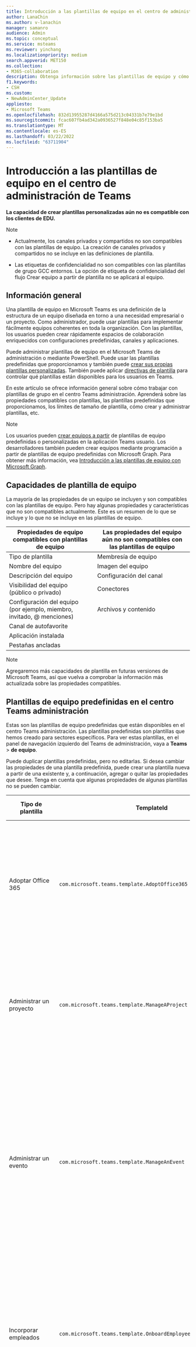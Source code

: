 ```yaml
---
title: Introducción a las plantillas de equipo en el centro de administración de Teams
author: LanaChin
ms.author: v-lanachin
manager: samanro
audience: Admin
ms.topic: conceptual
ms.service: msteams
ms.reviewer: yinchang
ms.localizationpriority: medium
search.appverid: MET150
ms.collection:
- M365-collaboration
description: Obtenga información sobre las plantillas de equipo y cómo administrarlas en el Microsoft Teams de administración.
f1.keywords:
- CSH
ms.custom:
- NewAdminCenter_Update
appliesto:
- Microsoft Teams
ms.openlocfilehash: 832d13955287d4166a575d213c04331b7e79e1bd
ms.sourcegitcommit: fcac607fb4ad342a0936527f848e04c85f153ba5
ms.translationtype: MT
ms.contentlocale: es-ES
ms.lasthandoff: 03/22/2022
ms.locfileid: "63711904"
---
```

# <a name="get-started-with-team-templates-in-the-teams-admin-center"></a>Introducción a las plantillas de equipo en el centro de administración de Teams

**La capacidad de crear plantillas personalizadas aún no es compatible con los clientes de EDU.**

> [!NOTE]
> - Actualmente, los canales privados y compartidos no son compatibles con las plantillas de equipo. La creación de canales privados y compartidos no se incluye en las definiciones de plantilla.
>
> - Las etiquetas de confidencialidad no son compatibles con las plantillas de grupo GCC entornos. La opción de etiqueta de confidencialidad del flujo Crear equipo a partir de plantilla no se aplicará al equipo.

## <a name="overview"></a>Información general

Una plantilla de equipo en Microsoft Teams es una definición de la estructura de un equipo diseñada en torno a una necesidad empresarial o un proyecto. Como administrador, puede usar plantillas para implementar fácilmente equipos coherentes en toda la organización. Con las plantillas, los usuarios pueden crear rápidamente espacios de colaboración enriquecidos con configuraciones predefinidas, canales y aplicaciones.

Puede administrar plantillas de equipo en el Microsoft Teams de administración o mediante PowerShell. Puede usar las plantillas predefinidas que proporcionamos y también puede [crear sus propias plantillas personalizadas](#create-your-own-team-templates). También puede aplicar [directivas de plantilla](#apply-team-template-policies) para controlar qué plantillas están disponibles para los usuarios en Teams.

En este artículo se ofrece información general sobre cómo trabajar con plantillas de grupo en el centro Teams administración. Aprenderá sobre las propiedades compatibles con plantillas, las plantillas predefinidas que proporcionamos, los límites de tamaño de plantilla, cómo crear y administrar plantillas, etc.

> [!NOTE]
> Los usuarios pueden [crear equipos a partir](https://support.microsoft.com/office/create-a-team-from-a-template-a90c30f3-9940-4897-ab5b-988e69e4cd9c) de plantillas de equipo predefinidas o personalizadas en la aplicación Teams usuario. Los desarrolladores también pueden crear equipos mediante programación a partir de plantillas de equipo predefinidas con Microsoft Graph. Para obtener más información, vea [Introducción a las plantillas de equipo con Microsoft Graph](get-started-with-teams-templates.md).

## <a name="team-template-capabilities"></a>Capacidades de plantilla de equipo

La mayoría de las propiedades de un equipo se incluyen y son compatibles con las plantillas de equipo. Pero hay algunas propiedades y características que no son compatibles actualmente. Este es un resumen de lo que se incluye y lo que no se incluye en las plantillas de equipo.

| **Propiedades de equipo compatibles con plantillas de equipo** | **Las propiedades del equipo aún no son compatibles con las plantillas de equipo** |
| ------------------------------------------------ | -------------------------------------------------------- |
| Tipo de plantilla | Membresía de equipo |
| Nombre del equipo | Imagen del equipo |
| Descripción del equipo | Configuración del canal |
| Visibilidad del equipo (público o privado) | Conectores |
| Configuración del equipo (por ejemplo, miembro, invitado, @ menciones) | Archivos y contenido |
| Canal de autofavorite | |
| Aplicación instalada | |
| Pestañas ancladas | |

> [!NOTE]
> Agregaremos más capacidades de plantilla en futuras versiones de Microsoft Teams, así que vuelva a comprobar la información más actualizada sobre las propiedades compatibles.

## <a name="pre-built-team-templates-in-the-teams-admin-center"></a>Plantillas de equipo predefinidas en el centro Teams administración

Estas son las plantillas de equipo predefinidas que están disponibles en el centro Teams administración. Las plantillas predefinidas son plantillas que hemos creado para sectores específicos. Para ver estas plantillas, en el panel de navegación izquierdo del Teams de administración, vaya a **Teams** >  **de equipo**.

Puede duplicar plantillas predefinidas, pero no editarlas. Si desea cambiar las propiedades de una plantilla predefinida, puede crear una plantilla nueva a partir de una existente y, a continuación, agregar o quitar las propiedades que desee. Tenga en cuenta que algunas propiedades de algunas plantillas no se pueden cambiar.

| Tipo de plantilla | TemplateId | Propiedades que vienen con esta plantilla |
| ------------------ | -------------- | ----------------------------------------------------- |
| Adoptar Office 365 |`com.microsoft.teams.template.AdoptOffice365`|  Canales: <ul><li>General</li> <li>Anuncios</li> <li>Esquina Campeones</li> <li>Formularios de equipo</li><li>Calendario</li></ul> Aplicaciones: <ul><li>Wiki</li>  <li>Calendario del canal</li> <li>Hitos</li><li>Boletines</li></ul>|
| Administrar un proyecto |`com.microsoft.teams.template.ManageAProject`| Canales: <ul><li>General</li> <li>Anuncios</li> <li>Recursos</li> <li>Planeación</li></ul> Aplicaciones:<ul><li>Wiki</li><li>OneNote</li><li>Tasks</li><li>Listas</li><li>Power Automate</li></ul> |
| Administrar un evento|`com.microsoft.teams.template.ManageAnEvent` | Canales: <ul><li>General</li> <li>Anuncios</li> <li>Budget</li> <li>Contenido</li><li>Logística</li> <li>Planeación</li> <li> Marketing y relaciones públicas</li></ul> Aplicaciones:<ul><li>Wiki</li><li>Sitio web</li> <li>YouTube</li> <li>Tasks</li> <li>OneNote</li> <li>Ideas de empleados</li> <li>Informador del problema</li><li>Power Automate</li><li>Boletines</li><li>Hitos</li></ul> |
|Incorporar empleados|`com.microsoft.teams.template.OnboardEmployees` | Canales: <ul><li>General</li> <li>Anuncios</li> <li>Chat de empleados</li> <li>Aprendizaje</li></ul>Aplicaciones:<ul><li>Wiki</li><li>Comunidades</li><li>Tasks</li><li>Ideas de empleados</li><li>Power Automate</li><li>Boletines</li><li>Hitos</li></ul>|
|Organizar el servicio de ayuda| `com.microsoft.teams.template.OrganizeHelpDesk`|Canales:<ul><li>General</li><li>Anuncios</li><li>Preguntas más frecuentes</li></ul>Aplicaciones:<ul><li>Wiki</li><li>OneNote</li><li>Tasks </li><li>Elogio</li><li>Informador del problema</li><li>Power Automate</li><li>Boletines</li></ul> |
| Cuidado del paciente| `com.microsoft.teams.template.healthcareWard`| Canales:<ul><li>General</li><li>Anuncios</li><li>Reuniones</li><li>Rondas</li><li>Personal</li><li>Aprendizaje</li></ul> Aplicaciones: <ul><li>Wiki</li><li>Listas  </li><li>Aprobaciones</li><li>Boletines</li><li>Inspección</li></ul>|
| Comunicación de crisis |`com.microsoft.teams.template.CollaborateOnAGlobalCrisisOrEvent`| Canales: <ul><li>General<li>Anuncios</li><li>Noticias del mundo</li><li>Comunicación interna</li><li>Comms externos</li><li>Solicitud de aprobaciones</li><li>Escalas de clientes</li><li>Actualización ejecutiva</li><li>Planeación</li><li>Logística</li></ul>Aplicaciones: <ul><li>Sitio web</li><li>Tasks</li><li>Informador del problema</li><li>Aprobaciones</li><li>Boletines</li><li>OneNote</li><li>Power Automate</li><li>SharePoint</li></ul>|
|Sucursal bancaria| `com.microsoft.teams.template.CollaborateWithinABankBranch`|Canales: <ul><li>General<li>Anuncios</li><li>Reuniones</li><li>Reuniones de clientes</li><li>Solicitud de aprobaciones </li><li>Asesoramiento</li><li>Desarrollo de aptitudes</li><li>Procesamiento de préstamos</li><li>Quejas de clientes</li><li>Elogios</li><li>Material divertido</li><li>Cumplimiento</li></ul>Aplicaciones:<ul><li>Elogiar </li><li>Informador del problema</li><li>Wiki</li><li>Calendario</li><li>Aprobaciones</li><li>Boletines</li><li>Ideas</li></ul>|
|Respuesta a incidentes| `com.microsoft.teams.template.CoordinateIncidentResponse`|Canales: <ul><li>General<li>Anuncios</li><li>Logística</li><li>Planeación</li><li>Recuperación</li><li>Urgente</li></ul> Aplicaciones: <ul><li>Wiki</li><li>Excel</li><li>OneNote</li><li>SharePoint</li><li>Tasks</li> <li>Aprobaciones</li> <li>Inspección</li> <li>Power Automate</li><li>Boletines</li><li>Hitos</li></ul>|
|Hospital| `com.microsoft.teams.template.healthcareHospital` |Canales: <ul><li>General</li><li>Anuncios</li><li>Cumplimiento</li><li>Custodia</li><li>Recursos humanos</li><li>Farmacia</li></ul> Aplicaciones: <ul><li>Wiki</li><li>Listas</li><li>Tareas</li><li>Aprobaciones</li><li>Turnos</li><li>Boletines</li><li>Inspección</li><li>Ideas</li></ul>|
|Organizar una tienda| `com.microsoft.teams.template.retailStore` |Canales: <ul><li>General<li>Cambio de turno</li><li>Preparación del almacén</li><li>Aprendizaje</li></ul> Aplicaciones: <ul><li>Wiki</li><li>Tareas</li><li>Turnos</li><li>Inspección</li></ul>|
|Venta al por menor para administradores| `com.microsoft.teams.template.retailManagerCollaboration` |Canales: <ul><li>General<li>Operaciones</li><li>Aprendizaje</li></ul> Aplicaciones: <ul><li>Wiki</li><li>Tareas</li><li>Inspección</li></ul>|
|Calidad y seguridad |`com.microsoft.teams.template.QualitySafety`|Canales: <ul><li>General<li>Anuncios</li><li>Liderazgo</li><li>Mantenimiento</li><li>Línea de producción 1</li><li>Línea de producción 2</li><li>Línea de producción 3</li><li>Salud y seguridad</li><li>Aprendizaje</li><li>Material divertido</li></ul> Aplicaciones: <ul><li>Wiki</li><li>Tareas</li> <li>Informador del problema</li> <li>Inspección</li> </ul>|
|Administrar voluntarios| `com.microsoft.teams.template.ManageVolunteers` |Canales: <ul><li>General<li>Anuncios</li><li>Informes</li><li>Administración de voluntarios</li><li>Oportunidades de participación</li><li>Incorporación de voluntarios</li></ul> Aplicaciones: <ul><li>Sitio web</li><li>YouTube</li><li>Power BI</li><li>Power Apps</li><li>Tareas</li><li>SharePoint</li><li>OneNote</li></ul>|
||||

### <a name="team-templates-by-category-and-industry"></a>Plantillas de equipo por categoría e industria

Para obtener más información sobre formas de usar las plantillas predefinidas en el sector, vea:

- [Plantillas de equipo financiero](financial-teams-templates-in-the-admin-console.md)
- [Plantillas generales de equipo](general-teams-templates-in-the-admin-console.md)
- [Plantillas de equipo de gobierno](government-teams-templates-in-the-admin-console.md)
- [Plantillas de equipo de atención sanitaria](expand-teams-across-your-org/healthcare/healthcare-templates-admin-console.md)
- [Plantillas de equipo de fabricación](manufacturing-teams-templates-in-the-admin-console.md)
- [Plantillas de equipo sin ánimo de lucro](team-templates-nonprofit.md)
- [Plantillas de equipo de retail](retail-teams-templates-in-the-admin-console.md)

## <a name="team-template-size-limits"></a>Límites de tamaño de plantilla de equipo

Las plantillas están limitadas a un número específico de canales, pestañas y aplicaciones.

 > [!Note]
 > Puede agregar más canales, pestañas y aplicaciones al equipo después de crearlo a partir de una plantilla.

|Característica | Límite|
|-|-|
|Canales por plantilla | 15 |
|Fichas por canal en una plantilla | 20 |
|Aplicaciones por plantilla | 50|
|||

Para obtener más información, vea [Límites y especificaciones de Teams](limits-specifications-teams.md).

## <a name="manage-team-templates"></a>Administrar plantillas de equipo

### <a name="manage-team-templates-in-the-teams-admin-center"></a>Administrar plantillas de equipo en el Centro de administración de Teams

#### <a name="view-team-templates"></a>Ver plantillas de equipo

Para ver las plantillas de equipo, en el panel de navegación izquierdo del Teams de administración, vaya a **Teams** >  **Plantillas de equipo**. Seleccione una plantilla para ver más detalles, incluidos los canales y las aplicaciones que contiene.

#### <a name="create-your-own-team-templates"></a>Crear sus propias plantillas de equipo

Puede crear sus propias plantillas personalizadas desde cero, desde un equipo existente y desde una plantilla existente. Para más información, vea:

- [Crear una plantilla de equipo personalizada](create-a-team-template.md)
- [Crear una plantilla a partir de un equipo existente](create-template-from-existing-team.md)
- [Crear una plantilla de equipo a partir de una plantilla de equipo existente](create-template-from-existing-template.md)

#### <a name="apply-team-template-policies"></a>Aplicar directivas de plantilla de equipo

Para controlar las plantillas que los usuarios ven en Teams para crear [equipos, puede](https://support.microsoft.com/office/create-a-team-with-team-templates-702a2977-e662-4038-bef5-bdf8ee47b17b) establecer directivas de plantillas y asignarlas a usuarios y grupos de su organización. Para obtener más información, vea [Administrar plantillas de equipo en el Teams de administración](templates-policies.md).

### <a name="manage-team-templates-using-powershell"></a>Administrar plantillas de equipo con PowerShell

Use los cmdlets siguientes para administrar las plantillas en PowerShell.

- [Get-CsTeamTemplate](/powershell/module/teams/get-csteamtemplate)
- [Get-CsTeamTemplateList](/powershell/module/teams/get-csteamtemplatelist)
- [New-CsTeamTemplate](/powershell/module/teams/new-csteamtemplate)
- [Remove-CsTeamTemplate](/powershell/module/teams/remove-csteamtemplate)
- [Update-CsTeamTemplate](/powershell/module/teams/update-csteamtemplate)

## <a name="related-articles"></a>Artículos relacionados

- [Crear un equipo a partir de una plantilla](https://support.microsoft.com/office/create-a-team-with-team-templates-702a2977-e662-4038-bef5-bdf8ee47b17b)
- [Introducción a las plantillas de equipo con Microsoft Graph](get-started-with-teams-templates.md)
- [Clonar un equipo](/graph/api/team-clone)
